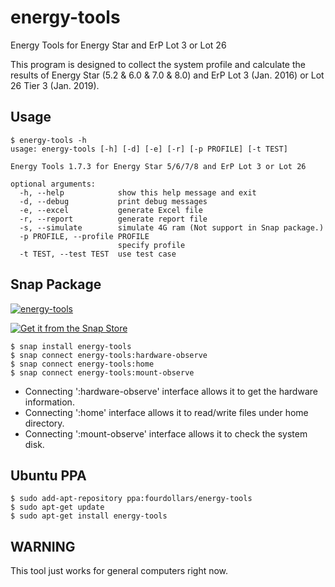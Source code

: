 # energy-tools
Energy Tools for Energy Star and ErP Lot 3 or Lot 26

This program is designed to collect the system profile and calculate the results of Energy Star (5.2 & 6.0 & 7.0 & 8.0) and ErP Lot 3 (Jan. 2016) or Lot 26 Tier 3 (Jan. 2019).

## Usage

```
$ energy-tools -h
usage: energy-tools [-h] [-d] [-e] [-r] [-p PROFILE] [-t TEST]

Energy Tools 1.7.3 for Energy Star 5/6/7/8 and ErP Lot 3 or Lot 26

optional arguments:
  -h, --help            show this help message and exit
  -d, --debug           print debug messages
  -e, --excel           generate Excel file
  -r, --report          generate report file
  -s, --simulate        simulate 4G ram (Not support in Snap package.)
  -p PROFILE, --profile PROFILE
                        specify profile
  -t TEST, --test TEST  use test case
```

## Snap Package

[![energy-tools](https://snapcraft.io/energy-tools/badge.svg)](https://snapcraft.io/energy-tools)

[![Get it from the Snap Store](https://snapcraft.io/static/images/badges/en/snap-store-white.svg)](https://snapcraft.io/energy-tools)

```
$ snap install energy-tools
$ snap connect energy-tools:hardware-observe
$ snap connect energy-tools:home
$ snap connect energy-tools:mount-observe
```

* Connecting ':hardware-observe' interface allows it to get the hardware information.
* Connecting ':home' interface allows it to read/write files under home directory.
* Connecting ':mount-observe' interface allows it to check the system disk.

## Ubuntu PPA

```
$ sudo add-apt-repository ppa:fourdollars/energy-tools
$ sudo apt-get update
$ sudo apt-get install energy-tools
```

## WARNING

This tool just works for general computers right now.
